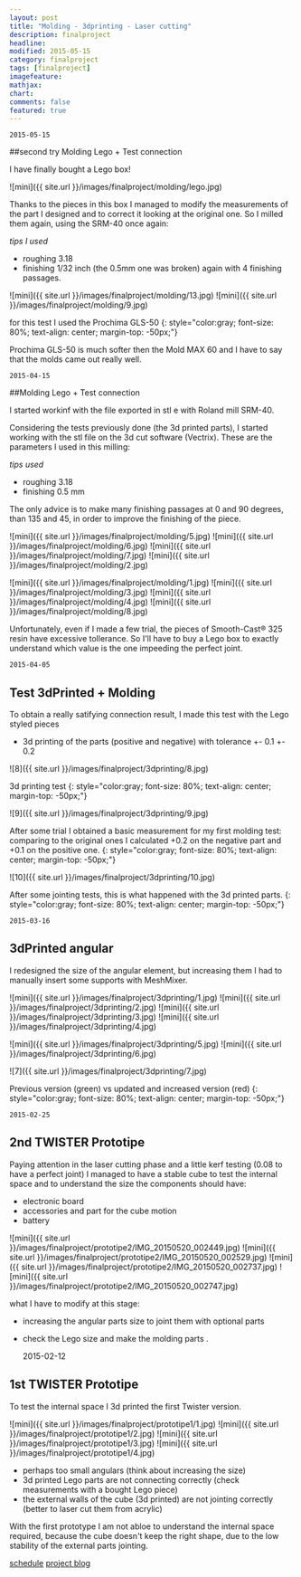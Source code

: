 ```yaml
---
layout: post
title: "Molding - 3dprinting - Laser cutting"
description: finalproject
headline: 
modified: 2015-05-15
category: finalproject
tags: [finalproject]
imagefeature: 
mathjax: 
chart: 
comments: false
featured: true
---
```







	2015-05-15

##second try Molding Lego + Test connection

I have finally bought a Lego box!

![mini]({{ site.url }}/images/finalproject/molding/lego.jpg)

Thanks to the pieces in this box I managed to modify the measurements of the part I designed and to correct it looking at the original one.
So I milled them again, using the SRM-40 once again:


*tips I used*
- roughing 3.18 
- finishing 1/32 inch (the 0.5mm one was broken)
again with 4 finishing passages.

![mini]({{ site.url }}/images/finalproject/molding/13.jpg)
![mini]({{ site.url }}/images/finalproject/molding/9.jpg)

for this test I used the Prochima GLS-50
{: style="color:gray; font-size: 80%; text-align: center; margin-top: -50px;"}

Prochima GLS-50 is much softer then the Mold MAX 60 and I have to say that the molds came out really well.


	2015-04-15

##Molding Lego + Test connection

I started workinf with the file exported in stl e with Roland mill SRM-40.

Considering the tests previously done (the 3d printed parts), I started working with the stl file on the 3d cut software (Vectrix).
These are the parameters I used in this milling:

*tips used*
- roughing 3.18 
- finishing 0.5 mm

The only advice is to make many finishing passages at 0 and 90 degrees, than 135 and 45, in order to improve the finishing of the piece.


![mini]({{ site.url }}/images/finalproject/molding/5.jpg)
![mini]({{ site.url }}/images/finalproject/molding/6.jpg)
![mini]({{ site.url }}/images/finalproject/molding/7.jpg)
![mini]({{ site.url }}/images/finalproject/molding/2.jpg)

![mini]({{ site.url }}/images/finalproject/molding/1.jpg)
![mini]({{ site.url }}/images/finalproject/molding/3.jpg)
![mini]({{ site.url }}/images/finalproject/molding/4.jpg)
![mini]({{ site.url }}/images/finalproject/molding/8.jpg)

Unfortunately, even if I made a few trial, the pieces of Smooth-Cast® 325 resin have excessive tollerance.
So I'll have to buy a Lego box to exactly understand which value is the one impeeding the perfect joint.

	2015-04-05

## Test 3dPrinted + Molding

To obtain a really satifying connection result, I made this test with the Lego styled pieces 

- 3d printing of the parts (positive and negative) with tolerance +- 0.1 +- 0.2

![8]({{ site.url }}/images/finalproject/3dprinting/8.jpg)

3d printing test
{: style="color:gray; font-size: 80%; text-align: center; margin-top: -50px;"}

![9]({{ site.url }}/images/finalproject/3dprinting/9.jpg)

After some trial I obtained a basic measurement for my first molding test:
comparing to the original ones I calculated +0.2 on the negative part and +0.1 on the positive one.
{: style="color:gray; font-size: 80%; text-align: center; margin-top: -50px;"}

![10]({{ site.url }}/images/finalproject/3dprinting/10.jpg)

After some jointing tests, this is what happened with the 3d printed parts.
{: style="color:gray; font-size: 80%; text-align: center; margin-top: -50px;"}

	2015-03-16

## 3dPrinted angular

I redesigned the size of the angular element, but increasing them I had to manually insert some supports with MeshMixer.

![mini]({{ site.url }}/images/finalproject/3dprinting/1.jpg)
![mini]({{ site.url }}/images/finalproject/3dprinting/2.jpg)
![mini]({{ site.url }}/images/finalproject/3dprinting/3.jpg)
![mini]({{ site.url }}/images/finalproject/3dprinting/4.jpg)

![mini]({{ site.url }}/images/finalproject/3dprinting/5.jpg)
![mini]({{ site.url }}/images/finalproject/3dprinting/6.jpg)

![7]({{ site.url }}/images/finalproject/3dprinting/7.jpg)

Previous version (green) vs updated and increased version (red)
{: style="color:gray; font-size: 80%; text-align: center; margin-top: -50px;"}


	2015-02-25

## 2nd TWISTER Prototipe

Paying attention in the laser cutting phase and a little kerf testing (0.08 to have a perfect joint) I managed to have a stable cube to test the internal space and to understand the size the components should have:

- electronic board
- accessories and part for the cube motion
- battery


![mini]({{ site.url }}/images/finalproject/prototipe2/IMG_20150520_002449.jpg)
![mini]({{ site.url }}/images/finalproject/prototipe2/IMG_20150520_002529.jpg)
![mini]({{ site.url }}/images/finalproject/prototipe2/IMG_20150520_002737.jpg)
![mini]({{ site.url }}/images/finalproject/prototipe2/IMG_20150520_002747.jpg)

what I have to modify at this stage:

- increasing the angular parts size to joint them with optional parts
- check the Lego size and make the molding parts
.

	2015-02-12

## 1st TWISTER Prototipe

To test the internal space I 3d printed the first Twister version.

![mini]({{ site.url }}/images/finalproject/prototipe1/1.jpg)
![mini]({{ site.url }}/images/finalproject/prototipe1/2.jpg)
![mini]({{ site.url }}/images/finalproject/prototipe1/3.jpg)
![mini]({{ site.url }}/images/finalproject/prototipe1/4.jpg)


- perhaps too small angulars (think about increasing the size)
- 3d printed Lego parts are not connecting correctly (check measurements with a bought Lego piece)
- the external walls of the cube (3d printed) are not jointing correctly (better to laser cut them from acrylic) 

With the first prototype I am not abloe to understand the internal space required, because the cube doesn't keep the right shape, due to the low stability of the external parts jointing.

<a href="{{ site.url }}/finalproject/schedule/"><span class="tiny button success ">schedule</span></a>
<a href="{{ site.url }}/final_project/"><span class="tiny button success ">project blog</span></a>